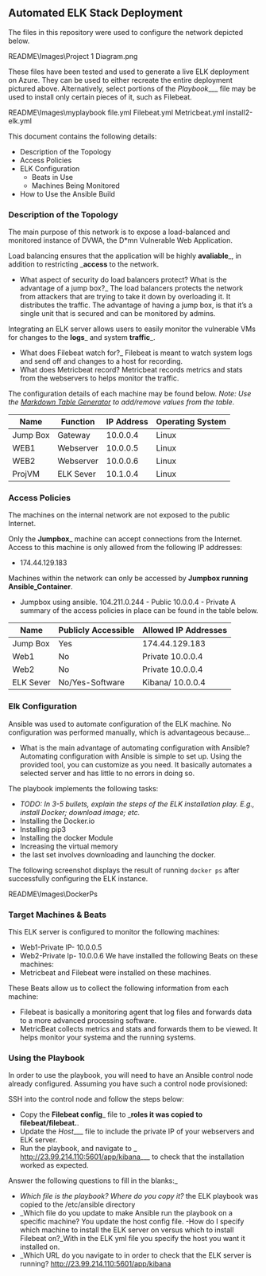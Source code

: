 ## Automated ELK Stack Deployment

The files in this repository were used to configure the network depicted below.

README\Images\Project 1 Diagram.png

These files have been tested and used to generate a live ELK deployment on Azure. They can be used to either recreate the entire deployment pictured above. Alternatively, select portions of the _Playbook____ file may be used to install only certain pieces of it, such as Filebeat.

 README\Images\myplaybook file.yml
			Filebeat.yml
			Metricbeat.yml
			install2-elk.yml

This document contains the following details:
- Description of the Topology
- Access Policies
- ELK Configuration
  - Beats in Use
  - Machines Being Monitored
- How to Use the Ansible Build


### Description of the Topology

The main purpose of this network is to expose a load-balanced and monitored instance of DVWA, the D*mn Vulnerable Web Application.

Load balancing ensures that the application will be highly __avaliable___, in addition to restricting ___access__ to the network.
- What aspect of security do load balancers protect? What is the advantage of a jump box?_ The load balancers protects the network from attackers that are trying to take it down by overloading it. It distributes the traffic. The advantage of having a jump box, is that it’s a single unit that is secured and can be monitored by admins.

Integrating an ELK server allows users to easily monitor the vulnerable VMs for changes to the __logs___ and system __traffic___.
-  What does Filebeat watch for?_ Filebeat is meant to watch system logs and send off and changes to a host for recording.
-  What does Metricbeat record? Metricbeat records metrics and stats from the webservers to helps monitor the traffic. 

The configuration details of each machine may be found below.
_Note: Use the [Markdown Table Generator](http://www.tablesgenerator.com/markdown_tables) to add/remove values from the table_.

| Name     | Function | IP Address | Operating System |
|----------|----------|------------|------------------|
| Jump Box | Gateway  | 10.0.0.4   | Linux            |
| WEB1     | Webserver | 10.0.0.5  | Linux            |
| WEB2     | Webserver | 10.0.0.6  | Linux            |
| ProjVM   | ELK Sever | 10.1.0.4   | Linux            |

### Access Policies

The machines on the internal network are not exposed to the public Internet. 

Only the __Jumpbox___ machine can accept connections from the Internet. Access to this machine is only allowed from the following IP addresses:
- 174.44.129.183

Machines within the network can only be accessed by __Jumpbox running Ansible_Container__.
- Jumpbox using ansible.
 104.211.0.244 - Public
 10.0.0.4 - Private
A summary of the access policies in place can be found in the table below.

| Name     | Publicly Accessible | Allowed IP Addresses |
|----------|---------------------|----------------------|
| Jump Box | Yes                 | 174.44.129.183       |
| Web1     | No                  | Private 10.0.0.4     |
| Web2     | No                  | Private 10.0.0.4     |                   
| ELK Sever| No/Yes-Software     | Kibana/ 10.0.0.4     |


### Elk Configuration

Ansible was used to automate configuration of the ELK machine. No configuration was performed manually, which is advantageous because...
- What is the main advantage of automating configuration with Ansible?
Automating configuration with Ansible is simple to set up. Using the provided tool, you can customize as you need. It basically automates a selected server and has little to no errors in doing so. 

The playbook implements the following tasks:
- _TODO: In 3-5 bullets, explain the steps of the ELK installation play. E.g., install Docker; download image; etc._
- Installing the Docker.io
- Installing pip3
- Installing the docker Module
- Increasing the virtual memory 
- the last set involves downloading and launching the docker. 


The following screenshot displays the result of running `docker ps` after successfully configuring the ELK instance.

README\Images\DockerPs



### Target Machines & Beats
This ELK server is configured to monitor the following machines:
- Web1-Private IP- 10.0.0.5
- Web2-Private Ip- 10.0.0.6
We have installed the following Beats on these machines:
- Metricbeat and Filebeat were installed on these machines. 

These Beats allow us to collect the following information from each machine:
- Filebeat is basically a monitoring agent that log files and forwards data to a more advanced processing software.
- MetricBeat collects metrics and stats and forwards them to be viewed. It helps monitor your systema and the running systems. 

### Using the Playbook
In order to use the playbook, you will need to have an Ansible control node already configured. Assuming you have such a control node provisioned: 

SSH into the control node and follow the steps below:
- Copy the __Filebeat config___ file to ___roles it was copied to filebeat/filebeat.__.
- Update the _Host____ file to include the private IP of your webservers and ELK server.
- Run the playbook, and navigate to _ http://23.99.214.110:5601/app/kibana___ to check that the installation worked as expected.

 Answer the following questions to fill in the blanks:_
- _Which file is the playbook? Where do you copy it?_ the ELK playbook was copied to the /etc/ansible directory
- _Which file do you update to make Ansible run the playbook on a specific machine? You update the host config file. 
-How do I specify which machine to install the ELK server on versus which to install Filebeat on?_With in the ELK yml file you specify the host you want it installed on. 
- _Which URL do you navigate to in order to check that the ELK server is running? http://23.99.214.110:5601/app/kibana



